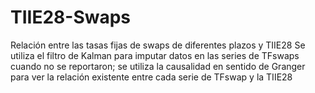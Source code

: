# TIIE28-Swaps
Relación entre las tasas fijas de swaps de diferentes plazos y TIIE28
Se utiliza el filtro de Kalman para imputar datos en las series de TFswaps cuando no se reportaron;
se utiliza la causalidad en sentido de Granger para ver la relación existente entre cada serie de TFswap y la TIIE28
